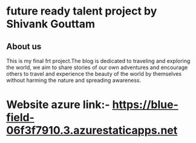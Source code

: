 # future ready talent project by Shivank Gouttam

## About us
This is my final frt project.The blog is dedicated to traveling and exploring the world, we aim to share stories of our own adventures and encourage others to travel and experience the beauty of the world by themselves without harming the nature and spreading awareness.
# Website azure link:- https://blue-field-06f3f7910.3.azurestaticapps.net


